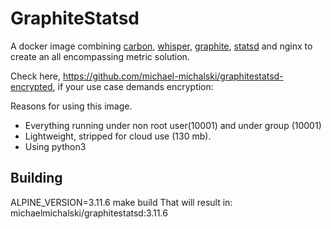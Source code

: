# GraphiteStatsd
A docker image combining [carbon](https://github.com/graphite-project/carbon), [whisper](https://github.com/graphite-project/whisper), [graphite](https://github.com/graphite-project/graphite-web), [statsd](https://github.com/etsy/statsd) and nginx to create an all encompassing metric solution.

Check here, https://github.com/michael-michalski/graphitestatsd-encrypted, if your use case demands encryption: 

Reasons for using this image.

* Everything running under non root user(10001) and under group (10001)
* Lightweight, stripped for cloud use (130 mb).
* Using python3

## Building
ALPINE_VERSION=3.11.6 make build
That will result in:
michaelmichalski/graphitestatsd:3.11.6
